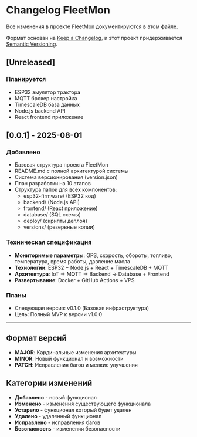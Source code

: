 # Changelog FleetMon

Все изменения в проекте FleetMon документируются в этом файле.

Формат основан на [Keep a Changelog](https://keepachangelog.com/ru/1.0.0/),
и этот проект придерживается [Semantic Versioning](https://semver.org/lang/ru/).

## [Unreleased]

### Планируется
- ESP32 эмулятор трактора
- MQTT брокер настройка
- TimescaleDB база данных
- Node.js backend API
- React frontend приложение

## [0.0.1] - 2025-08-01

### Добавлено
- Базовая структура проекта FleetMon
- README.md с полной архитектурой системы
- Система версионирования (version.json)
- План разработки на 10 этапов
- Структура папок для всех компонентов:
  - esp32-firmware/ (ESP32 код)
  - backend/ (Node.js API)
  - frontend/ (React приложение)
  - database/ (SQL схемы)
  - deploy/ (скрипты деплоя)
  - versions/ (резервные копии)

### Техническая спецификация
- **Мониторимые параметры**: GPS, скорость, обороты, топливо, температура, время работы, давление масла
- **Технологии**: ESP32 + Node.js + React + TimescaleDB + MQTT
- **Архитектура**: IoT → MQTT → Backend → Database + Frontend
- **Развертывание**: Docker + GitHub Actions + VPS

### Планы
- Следующая версия: v0.1.0 (Базовая инфраструктура)
- Цель: Полный MVP к версии v1.0.0

---

## Формат версий

- **MAJOR**: Кардинальные изменения архитектуры
- **MINOR**: Новый функционал и возможности  
- **PATCH**: Исправления багов и мелкие улучшения

## Категории изменений

- **Добавлено** - новый функционал
- **Изменено** - изменения существующего функционала
- **Устарело** - функционал который будет удален
- **Удалено** - удаленный функционал
- **Исправлено** - исправления багов
- **Безопасность** - изменения безопасности